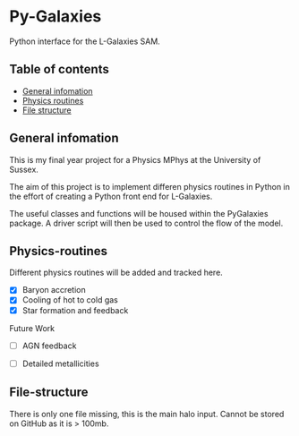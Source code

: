 # Py-Galaxies
Python interface for the L-Galaxies SAM. 

## Table of contents
* [General infomation](#General-infomation)
* [Physics routines](#Physics-routines)
* [File structure](#File-structure)

## General infomation
This is my final year project for a Physics MPhys at the University of Sussex.

The aim of this project is to implement differen physics routines in Python in the effort of creating a Python front end
for L-Galaxies. 
	
The useful classes and functions will be housed within the PyGalaxies package. A driver script will then be used to control the flow of the model.

## Physics-routines
Different physics routines will be added and tracked here.

- [x] Baryon accretion
- [x] Cooling of hot to cold gas
- [x] Star formation and feedback

Future Work
- [ ] AGN feedback
- [ ] Detailed metallicities


## File-structure

There is only one file missing, this is the main halo input. Cannot be stored on GitHub as it is > 100mb.
